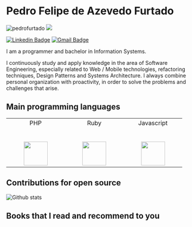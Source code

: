# Pedro Felipe de Azevedo Furtado

<p align="left">
  <img src="https://komarev.com/ghpvc/?username=pedrofurtado" alt="pedrofurtado" />
  <img src="https://img.shields.io/badge/Programmer-Yes-green">
  
  [![Linkedin Badge](https://img.shields.io/badge/-Pedro&nbsp;Furtado-blue?style=flat-square&logo=Linkedin&logoColor=white&link=https://www.linkedin.com/in/pedro-furtado/)](https://www.linkedin.com/in/pedro-furtado/) [![Gmail Badge](https://img.shields.io/badge/-pedro.felipe.azevedo.furtado@gmail.com-c14438?style=flat-square&logo=Gmail&logoColor=white&link=mailto:pedro.felipe.azevedo.furtado@gmail.com)](mailto:pedro.felipe.azevedo.furtado@gmail.com)
</p>

I am a programmer and bachelor in Information Systems.

I continuously study and apply knowledge in the area of Software Engineering, especially related to Web / Mobile technologies, refactoring techniques, Design Patterns and Systems Architecture. I always combine personal organization with proactivity, in order to solve the problems and challenges that arise.

## Main programming languages

<table>
  <tbody>
    <tr valign="top">
      <td width="20%" align="center">
        <span>PHP</span><br><br><br>
        <img height="64px" src="https://cdn.svgporn.com/logos/php.svg">
      </td>
      <td width="20%" align="center">
        <span>Ruby</span><br><br><br>
        <img height="64px" src="https://cdn.svgporn.com/logos/ruby.svg">
      </td>
      <td width="20%" align="center">
        <span>Javascript</span><br><br><br>
        <img height="64px" src="https://cdn.svgporn.com/logos/javascript.svg">
      </td>
    </tr>
  </tbody>
</table>

## Contributions for open source

![Github stats](https://github-readme-stats.vercel.app/api?username=pedrofurtado&show_icons=true&hide_border=true)

## Books that I read and recommend to you

